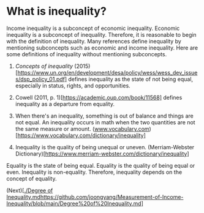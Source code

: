 # What is inequality?

Income inequality is a subconcept of economic inequality.
Economic inequality is a subconcept of inequality.
Therefore, it is reasonable to begin with the definition of inequality.
Many references define inequality by mentioning subconcepts such as economic and income inequality.
Here are some definitions of inequality without mentioning subconcepts.

1. *Concepts of inequality* (2015)[https://www.un.org/en/development/desa/policy/wess/wess_dev_issues/dsp_policy_01.pdf]
defines inequality as the state of not being equal, especially in status, rights, and opportunities.

2. Cowell (2011, p. 1)[https://academic.oup.com/book/11568] defines inequality as a departure from equality.

3. When there's an inequality, something is out of balance and things are not equal. An inequality occurs in math when the two quantities are not the same measure or amount. (www.vocabulary.com)[https://www.vocabulary.com/dictionary/inequality]

4. Inequality is the quality of being unequal or uneven. (Merriam-Webster Dictionary)[https://www.merriam-webster.com/dictionary/inequality]

Equality is the state of being equal.
Equality is the quality of being equal or even.
Inequality is non-equality.
Therefore, inequality depends on the concept of equality.


(Next)[[./Degree of Inequality.md](https://github.com/joongyang/Measurement-of-Income-Inequality/blob/main/Degree%20of%20Inequality.md)https://github.com/joongyang/Measurement-of-Income-Inequality/blob/main/Degree%20of%20Inequality.md]





 

 


